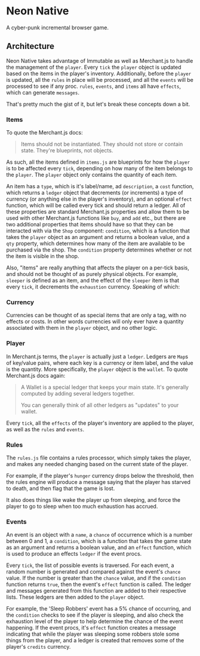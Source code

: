 # Neon Native

A cyber-punk incremental browser game.

## Architecture

Neon Native takes advantage of Immutable as well as Merchant.js to handle the management of the `player`. Every `tick` the `player` object is updated based on the items in the player's inventory. Additionally, before the `player` is updated, all the `rules` in place will be processed, and all the `events` will be processed to see if any proc. `rules`, `events`, and `items` all have `effects`, which can generate `messages`.

That's pretty much the gist of it, but let's break these concepts down a bit.

### Items

To quote the Merchant.js docs:

> Items should not be instantiated. They should not store or contain state. They're blueprints, not objects.

As such, all the items defined in `items.js` are blueprints for how the `player` is to be affected every `tick`, depending on how many of the item belongs to the `player`. The `player` object only contains the quantity of each item.

An item has a `type`, which is it's label/name, ad `description`, a `cost` function, which returns a `ledger` object that decrements (or increments) a type of currency (or anything else in the player's inventory), and an optional `effect` function, which will be called every tick and should return a ledger. All of these properties are standard Merchant.js properties and allow them to be used with other Merchant.js functions like `buy`, and `add` etc., but there are two additional properties that items should have so that they can be interacted with via the `Shop` component: `condition`, which is a function that takes the `player` object as an argument and returns a boolean value, and a `qty` property, which determines how many of the item are available to be purchased via the shop. The `condition` property determines whether or not the item is visible in the shop.

Also, "items" are really anything that affects the player on a per-tick basis, and should not be thought of as purely physical objects. For example, `sleeper` is defined as an item, and the effect of the `sleeper` item is that every `tick`, it decrements the `exhaustion` currency. Speaking of which:

### Currency

Currencies can be thought of as special items that are only a tag, with no effects or costs. In other words currencies will only ever have a quantity associated with them in the `player` object, and no other logic.

### Player

In Merchant.js terms, the `player` is actually just a `ledger`. Ledgers are `Map`s of key/value pairs, where each key is a currency or item label, and the value is the quantity. More specifically, the `player` object is the `wallet`. To quote Merchant.js docs again:

> A Wallet is a special ledger that keeps your main state. It's generally computed by adding several ledgers together.
>
> You can generally think of all other ledgers as "updates" to your wallet.

Every `tick`, all the `effects` of the player's inventory are applied to the player, as well as the `rules` and `events`.

### Rules

The `rules.js` file contains a rules processor, which simply takes the player, and makes any needed changing based on the current state of the player.

For example, if the player's `hunger` currency drops below the threshold, then the rules engine will produce a message saying that the player has starved to death, and then flag that the game is lost.

It also does things like wake the player up from sleeping, and force the player to go to sleep when too much exhaustion has accrued.

### Events

An event is an object with a `name`, a `chance` of occurrence which is a number between 0 and 1, a `condition`, which is a function that takes the game state as an argument and returns a boolean value, and an `effect` function, which is used to produce an effects `ledger` if the event procs.

Every `tick`, the list of possible events is traversed. For each event, a random number is generated and compared against the event's `chance` value. If the number is greater than the `chance` value, and if the `condition` function returns `true`, then the event's `effect` function is called. The ledger and messages generated from this function are added to their respective lists. These ledgers are then added to the `player` object.

For example, the 'Sleep Robbers' event has a 5% chance of occurring, and the `condition` checks to see if the player is sleeping, and also check the exhaustion level of the player to help determine the chance of the event happening. If the event procs, it's `effect` function creates a message indicating that while the player was sleeping some robbers stole some things from the player, and a ledger is created that removes some of the player's `credits` currency.
